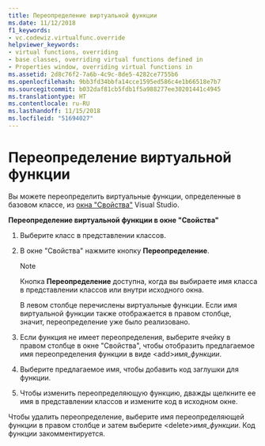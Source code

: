 ```yaml
---
title: Переопределение виртуальной функции
ms.date: 11/12/2018
f1_keywords:
- vc.codewiz.virtualfunc.override
helpviewer_keywords:
- virtual functions, overriding
- base classes, overriding virtual functions defined in
- Properties window, overriding virtual functions in
ms.assetid: 2d8c76f2-7a6b-4c9c-8de5-4282ce7755b6
ms.openlocfilehash: 9bb3fd34bbfa14cce1595ed586c4e1b66518e7b7
ms.sourcegitcommit: b032daf81cb5fdb1f5a988277ee30201441c4945
ms.translationtype: HT
ms.contentlocale: ru-RU
ms.lasthandoff: 11/15/2018
ms.locfileid: "51694027"
---
```

# <a name="override-a-virtual-function"></a>Переопределение виртуальной функции

Вы можете переопределить виртуальные функции, определенные в базовом классе, из [окна "Свойства"](/visualstudio/ide/reference/properties-window) Visual Studio.

**Переопределение виртуальной функции в окне "Свойства"**

1. Выберите класс в представлении классов.

1. В окне "Свойства" нажмите кнопку **Переопределение**.

   > [!NOTE]
   > Кнопка **Переопределение** доступна, когда вы выбираете имя класса в представлении классов или внутри исходного окна.

   В левом столбце перечислены виртуальные функции. Если имя виртуальной функции также отображается в правом столбце, значит, переопределение уже было реализовано.

1. Если функция не имеет переопределения, выберите ячейку в правом столбце в окне "Свойства", чтобы отобразить предлагаемое имя переопределения функции в виде \<add>*имя_функции*.

1. Выберите предлагаемое имя, чтобы добавить код заглушки для функции.

1. Чтобы изменить переопределяющую функцию, дважды щелкните ее имя в представлении классов и измените код в исходном окне.

Чтобы удалить переопределение, выберите имя переопределяющей функции в правом столбце и затем выберите \<delete>*имя_функции*. Код функции закомментируется.
